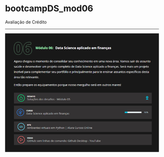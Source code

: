 # bootcampDS_mod06
Avaliação de Crédito

<hr>

<img src="https://github.com/cmattosr/bootcampDS_mod06/blob/main/images/Modulo06.png">
